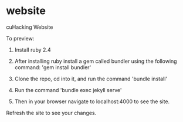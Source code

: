 # website
cuHacking Website

To preview:

1. Install ruby 2.4

2. After installing ruby install a gem called bundler using the following command: 'gem install bundler'

3. Clone the repo, cd into it, and run the command 'bundle install'

4. Run the command 'bundle exec jekyll serve'

5. Then in your browser navigate to localhost:4000 to see the site.

Refresh the site to see your changes.
